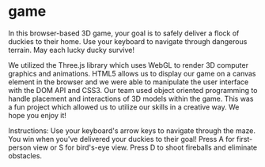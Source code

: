 # game

In this browser-based 3D game, your goal is to safely deliver a flock of duckies to their home. Use your keyboard to navigate through dangerous terrain. May each lucky ducky survive!

We utilized the Three.js library which uses WebGL to render 3D computer graphics and animations. HTML5 allows us to display our game on a canvas element in the browser and we were able to manipulate the user interface with the DOM API and CSS3. Our team used object oriented programming to handle placement and interactions of 3D models within the game. This was a fun project which allowed us to utilize our skills in a creative way. We hope you enjoy it!

Instructions: Use your keyboard's arrow keys to navigate through the maze. You win when you've delivered your duckies to their goal! Press A for first-person view or S for bird's-eye view. Press D to shoot fireballs and eliminate obstacles.